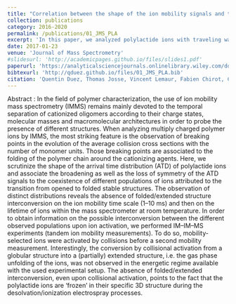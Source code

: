 ```yaml
---
title: "Correlation between the shape of the ion mobility signals and the stepwise folding process of polylactide ions"
collection: publications
category: 2016-2020
permalink: /publications/01_JMS_PLA
excerpt: 'In this paper, we analyzed polylactide ions with traveling wave ion mobility and tandem drift tube ion mobility. We observed the coexistence of non-interconverting extended and compact ion populations, suggesting that the polylactide ions are ‘frozen’ in their specific conformation during the desolvation/ionization Electrospray process.'
date: 2017-01-23
venue: 'Journal of Mass Spectrometry'
#slidesurl: 'http://academicpages.github.io/files/slides1.pdf'
paperurl: 'https://analyticalsciencejournals.onlinelibrary.wiley.com/doi/epdf/10.1002/jms.3915'
bibtexurl: 'http://qduez.github.io/files/01_JMS_PLA.bib'
citation: 'Quentin Duez, Thomas Josse, Vincent Lemaur, Fabien Chirot, Chang Minh Choi, Philippe Dubois, Philippe Dugourd, Jérôme Cornil, Pascal Gerbaux, Julien De Winter. (2017). &quot;Correlation between the shape of the ion mobility signals and the stepwise folding process of polylactide ions.&quot; <i>Journal of Mass Spectrometry</i>. 52(3), 133-138.'
---
```

Abstract :
In the field of polymer characterization, the use of ion mobility mass spectrometry (IMMS) remains mainly devoted to the temporal separation of cationized oligomers according to their charge states, molecular masses and macromolecular architectures in order to probe the presence of different structures. When analyzing multiply charged polymer ions by IMMS, the most striking feature is the observation of breaking points in the evolution of the average collision cross sections with the number of monomer units. Those breaking points are associated to the folding of the polymer chain around the cationizing agents. Here, we scrutinize the shape of the arrival time distribution (ATD) of polylactide ions and associate the broadening as well as the loss of symmetry of the ATD signals to the coexistence of different populations of ions attributed to the transition from opened to folded stable structures. The observation of distinct distributions reveals the absence of folded/extended structure interconversion on the ion mobility time scale (1–10 ms) and then on the lifetime of ions within the mass spectrometer at room temperature. In order to obtain information on the possible interconversion between the different observed populations upon ion activation, we performed IM–IM–MS experiments (tandem ion mobility measurements). To do so, mobility-selected ions were activated by collisions before a second mobility measurement. Interestingly, the conversion by collisional activation from a globular structure into a (partially) extended structure, i.e. the gas phase unfolding of the ions, was not observed in the energetic regime available with the used experimental setup. The absence of folded/extended interconversion, even upon collisional activation, points to the fact that the polylactide ions are ‘frozen’ in their specific 3D structure during the desolvation/ionization electrospray processes.

